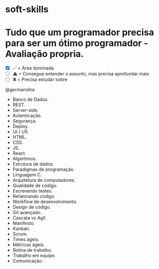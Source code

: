 # soft-skills
# Tudo que um programador precisa para ser um ótimo programador - Avaliação propria.


- [X] ✅ = Área dominada
- [ ] ⚠ = Consegue entender o assunto, mas precisa aprofundar mais
- [ ] ❌ = Precisa estudar sobre

@germanolira
- Banco de Dados.
- REST.
- Server-side.
- Autenticação.
- Segurança.
- Deploy.
- UI / UX.
- HTML.
- CSS.
- JS.
- React.
- Algoritmos.
- Estrutura de dados.
- Paradigmas de programação.
- Linguagem C.
- Arquitetura de computadores.
- Qualidade de código.
- Escrevendo testes.
- Refatorando código.
- Workflow de desenvolvimento.
- Design de código.
- Git avançado.
- Cascata vs Agil.
- Manifesto.
- Kanban.
- Scrum.
- Times ágeis.
- Métricas ágeis.
- Rotina de trabalho.
- Trabalho em equipe.
- Comunicação.
